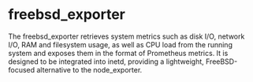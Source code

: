 # freebsd_exporter

The freebsd_exporter retrieves system metrics such as disk I/O, network I/O, RAM and filesystem usage, as well as CPU load from the running system and exposes them in the format of Prometheus metrics. It is designed to be integrated into inetd, providing a lightweight, FreeBSD-focused alternative to the node_exporter.